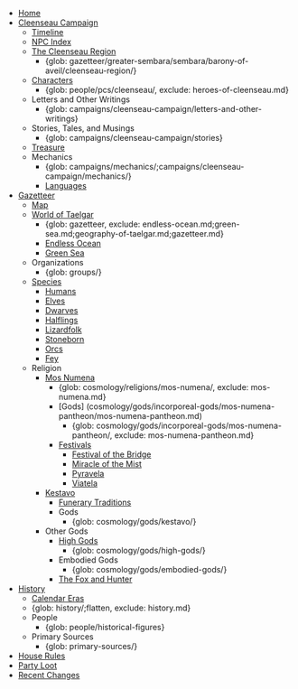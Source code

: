 - [Home](index.md)
- [Cleenseau Campaign](campaigns/cleenseau-campaign/cleenseau-campaign.md)
    - [Timeline](campaigns/cleenseau-campaign/cleenseau-campaign-timeline.md)
    - [NPC Index](campaigns/cleenseau-campaign/cleenseau-campaign-index-of-npcs.md)    
    - [The Cleenseau Region](gazetteer/greater-sembara/sembara/barony-of-aveil/cleenseau-region/cleenseau-region.md)
        - {glob: gazetteer/greater-sembara/sembara/barony-of-aveil/cleenseau-region/}
    - [Characters](people/pcs/cleenseau/heroes-of-cleenseau.md)
        - {glob: people/pcs/cleenseau/, exclude: heroes-of-cleenseau.md}
    - Letters and Other Writings
        - {glob: campaigns/cleenseau-campaign/letters-and-other-writings}    
    - Stories, Tales, and Musings
        - {glob: campaigns/cleenseau-campaign/stories}    
    - [Treasure](campaigns/cleenseau-campaign/treasure/treasure.md)    
    - Mechanics
        - {glob: campaigns/mechanics/;campaigns/cleenseau-campaign/mechanics/}
        - [Languages](species/languages.md)
- [Gazetteer](campaigns/player-s-guide.md)
    - [Map](gazetteer/gazetteer.md)
    - [World of Taelgar](gazetteer/geography-of-taelgar.md)
        - {glob: gazetteer, exclude: endless-ocean.md;green-sea.md;geography-of-taelgar.md;gazetteer.md}
        - [Endless Ocean](gazetteer/endless-ocean.md)
        - [Green Sea](gazetteer/green-sea.md)
    - Organizations
        - {glob: groups/}
    - [Species](species/species.md)
        - [Humans](species/humans/humans.md)
        - [Elves](species/children-of-the-embodied-gods/elves/elves.md)
        - [Dwarves](species/children-of-the-embodied-gods/dwarves/dwarves.md)
        - [Halflings](species/children-of-the-embodied-gods/halflings/halflings.md)
        - [Lizardfolk](species/children-of-the-embodied-gods/lizardfolk/lizardfolk.md)
        - [Stoneborn](species/children-of-the-embodied-gods/stoneborn/stoneborn.md)
        - [Orcs](species/children-of-the-embodied-gods/orcs/orcs.md)
        - [Fey](species/children-of-the-divine/fey/fey.md)
    - Religion
        - [Mos Numena](cosmology/religions/mos-numena/mos-numena.md)
            - {glob: cosmology/religions/mos-numena/, exclude: mos-numena.md}
            - [Gods] (cosmology/gods/incorporeal-gods/mos-numena-pantheon/mos-numena-pantheon.md)
                - {glob: cosmology/gods/incorporeal-gods/mos-numena-pantheon/, exclude: mos-numena-pantheon.md}
            - [Festivals](time/holidays-and-festivals/mos-numena-feast-days.md)
                - [Festival of the Bridge](time/holidays-and-festivals/festival-of-the-bridge.md)
                - [Miracle of the Mist](time/holidays-and-festivals/festival-of-the-miracle-of-the-mist.md)
                - [Pyravela](time/holidays-and-festivals/pyravela.md)
                - [Viatela](time/holidays-and-festivals/viatela.md)        
        - [Kestavo](cosmology/religions/northern-folk-religions/kestavo.md)
            - [Funerary Traditions](cosmology/religions/northern-folk-religions/kestavan-funerary-traditions.md)
            - Gods                
                - {glob: cosmology/gods/kestavo/}                   
        - Other Gods
            - [High Gods](cosmology/gods/high-gods/high-gods.md)
                - {glob: cosmology/gods/high-gods/}
            - Embodied Gods
                - {glob: cosmology/gods/embodied-gods/}
            - [The Fox and Hunter](cosmology/gods/demigods/fox-and-hunter.md)
- [History](history/history.md)
    - [Calendar Eras](time/calendar-eras.md)
    - {glob: history/;flatten, exclude: history.md}
    - People
        - {glob: people/historical-figures}
    - Primary Sources
        - {glob: primary-sources/}
- [House Rules](campaigns/cleenseau-campaign/mechanics/house-rules.md)
- [Party Loot](campaigns/cleenseau-campaign/treasure/treasure.md)
- [Recent Changes](campaigns/cleenseau-campaign/index-of-changes.md)